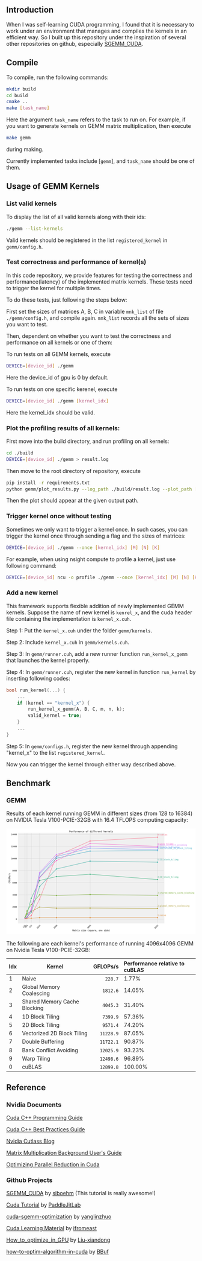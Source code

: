 ## Introduction

When I was self-learning CUDA programming, I found that it is necessary to work under an environment that manages and compiles the kernels in an efficient way. So I built up this repository under the inspiration of several other repositories on github, especially [SGEMM_CUDA](https://github.com/siboehm/SGEMM_CUDA).

## Compile

To compile, run the following commands:
```bash
mkdir build
cd build
cmake ..
make [task_name]
```

Here the argument `task_name` refers to the task to run on. For example, if you want to generate kernels on GEMM matrix multiplication, then execute
```bash
make gemm
```
during making.

Currently implemented tasks include [`gemm`], and `task_name` should be one of them.

## Usage of GEMM Kernels

### List valid kernels

To display the list of all valid kernels along with their ids:
```bash
./gemm --list-kernels
```

Valid kernels should be registered in the list `registered_kernel` in `gemm/config.h`.


### Test correctness and performance of kernel(s)

In this code repository, we provide features for testing the correctness and performance(latency) of the implemented matrix kernels. These tests need to trigger the kernel for multiple times.

To do these tests, just following the steps below:

First set the sizes of matrices A, B, C in variable `mnk_list` of file `./gemm/config.h`, and compile again. `mnk_list` records all the sets of sizes you want to test.

Then, dependent on whether you want to test the correctness and performance on all kernels or one of them:

To run tests on all GEMM kernels, execute

```bash
DEVICE=[device_id] ./gemm
```
Here the device_id of gpu is 0 by default.

To run tests on one specific kerenel, execute
```bash
DEVICE=[device_id] ./gemm [kernel_idx]
```
Here the kernel_idx should be valid.


### Plot the profiling results of all kernels:

First move into the build directory, and run profiling on all kernels:
```bash
cd ./build
DEVICE=[device_id] ./gemm > result.log
```

Then move to the root directory of repository, execute
```bash
pip install -r requirements.txt
python gemm/plot_results.py --log_path ./build/result.log --plot_path [OUTPUT_DIRECTORY]/benchmark_result.png
```

Then the plot should appear at the given output path.


### Trigger kernel once without testing

Sometimes we only want to trigger a kernel once. In such cases, you can trigger the kernel once through sending a flag and the sizes of matrices:
```bash
DEVICE=[device_id] ./gemm --once [kernel_idx] [M] [N] [K]
```

For example, when using nsight compute to profile a kernel, just use following command:
```bash
DEVICE=[device_id] ncu -o profile ./gemm --once [kernel_idx] [M] [N] [K]
```

### Add a new kernel

This framework supports flexible addition of newly implemented GEMM kernels. Suppose the name of new kernel is `kenrel_x`, and the cuda header file containing the implementation is `kernel_x.cuh`.

Step 1: Put the `kernel_x.cuh` under the folder `gemm/kernels`.

Step 2: Include `kernel_x.cuh` in `gemm/kernels.cuh`.

Step 3:  In `gemm/runner.cuh`, add a new runner function `run_kernel_x_gemm` that launches the kernel properly.

Step 4: In `gemm/runner.cuh`, register the new kernel in function `run_kernel` by inserting following codes:
```C++
bool run_kernel(...) {
    ...
    if (kernel == "kernel_x") {
        run_kernel_x_gemm(A, B, C, m, n, k);
        valid_kernel = true;
    }
    ...
}
```

Step 5: In `gemm/configs.h`, register the new kernel through appending "kernel_x" to the list `registered_kernel`.


Now you can trigger the kernel through either way described above.




## Benchmark


### GEMM

Results of each kernel running GEMM in different sizes (from 128 to 16384) on NVIDIA Tesla V100-PCIE-32GB with 16.4 TFLOPS computing capacity:
<!-- benchmark_plot -->
![](./gemm/benchmark_result.png)
<!-- benchmark_plot -->

The following are each kernel's performance of running 4096x4096 GEMM on Nvidia Tesla V100-PCIE-32GB:

<!-- benchmark_results -->
|Idx| Kernel                           |  GFLOPs/s | Performance relative to cuBLAS |
|:--|----------------------------------|----------:|:-------------------------------|
| 1 | Naive                            |   `228.7` | 1.77%                          |
| 2 | Global Memory Coalescing         |  `1812.6` | 14.05%                         |
| 3 | Shared Memory Cache Blocking     |  `4045.3` | 31.40%                         |
| 4 | 1D Block Tiling                  |  `7399.9` | 57.36%                         |
| 5 | 2D Block Tiling                  |  `9571.4` | 74.20%                         |
| 6 | Vectorized 2D Block Tiling       | `11228.9` | 87.05%                         |
| 7 | Double Buffering                 | `11722.1` | 90.87%                         |
| 8 | Bank Conflict Avoiding           | `12025.9` | 93.23%                         |
| 9 | Warp Tiling                      | `12498.6` | 96.89%                         |
| 0 | cuBLAS                           | `12899.8` | 100.00%                        |
<!-- benchmark_results -->

## Reference

### Nvidia Documents
[Cuda C++ Programming Guide](https://docs.nvidia.com/cuda/cuda-c-programming-guide/index.html)

[Cuda C++ Best Practices Guide](https://docs.nvidia.com/cuda/cuda-c-best-practices-guide/)

[Nvidia Cutlass Blog](https://developer.nvidia.com/blog/cutlass-linear-algebra-cuda/)

[Matrix Multiplication Background User's Guide](https://docs.nvidia.com/deeplearning/performance/dl-performance-matrix-multiplication/index.html)

[Optimizing Parallel Reduction in Cuda](https://developer.download.nvidia.cn/assets/cuda/files/reduction.pdf)

### Github Projects

[SGEMM_CUDA](https://github.com/siboehm/SGEMM_CUDA) by [siboehm](https://github.com/siboehm) (This tutorial is really awesome!)

[Cuda Tutorial](https://cuda.keter.top/) by [PaddleJitLab](https://github.com/PaddleJitLab)

[cuda-sgemm-optimization](https://github.com/YangLinzhuo/cuda-sgemm-optimization) by [yanglinzhuo](https://github.com/YangLinzhuo)

[Cuda Learning Material](https://github.com/ifromeast/cuda_learning.git) by [ifromeast](https://github.com/ifromeast)

[How_to_optimize_in_GPU](https://github.com/Liu-xiandong/How_to_optimize_in_GPU) by [Liu-xiandong](https://github.com/Liu-xiandong)

[how-to-optim-algorithm-in-cuda](https://github.com/BBuf/how-to-optim-algorithm-in-cuda) by [BBuf](https://github.com/BBuf)

